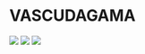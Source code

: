 # VASCUDAGAMA



 ![](https://media1.tenor.com/m/R_eZ54c3HF8AAAAd/coutinho-vasco.gif)
![](https://media1.tenor.com/m/6AR1IELZpjAAAAAd/coutinho-xmas.gif)
![](https://media1.tenor.com/m/FZ9gTKlmJ_8AAAAd/vascouiuiuiui.gif)
